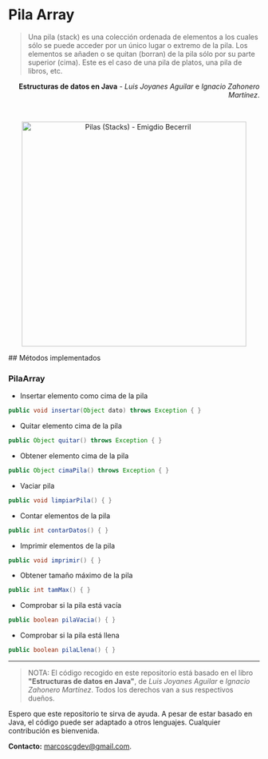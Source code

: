 # Pila Array

>Una pila (stack) es una colección ordenada de elementos a los cuales sólo se puede acceder por un único lugar o extremo de la pila. Los elementos se añaden o se quitan (borran) de la pila sólo por su parte superior (cima). Este es el caso de una pila de platos, una pila de libros, etc. 

<p align="right"><b>Estructuras de datos en Java</b> - <i>Luis Joyanes Aguilar</i> e <i>Ignacio Zahonero Martínez</i>.</p>
<br/>

<p align="center"><img src="https://player.slideplayer.es/11/2965781/data/images/img8.png" alt="Pilas (Stacks) - Emigdio Becerril" width="450"/></p>
## Métodos implementados

### PilaArray

- Insertar elemento como cima de la pila
```java
public void insertar(Object dato) throws Exception { }
```

- Quitar elemento cima de la pila
```java
public Object quitar() throws Exception { }
```

- Obtener elemento cima de la pila
```java
public Object cimaPila() throws Exception { }
```

- Vaciar pila
```java
public void limpiarPila() { }
```

- Contar elementos de la pila
```java
public int contarDatos() { }
```

- Imprimir elementos de la pila
```java
public void imprimir() { }
```

- Obtener tamaño máximo de la pila
```java
public int tamMax() { }
```

- Comprobar si la pila está vacía
```java
public boolean pilaVacia() { }
```

- Comprobar si la pila está llena
```java
public boolean pilaLlena() { }
```

---

> NOTA: El código recogido en este repositorio está basado en el libro **"Estructuras de datos en Java"**, de _Luis Joyanes Aguilar_ e _Ignacio Zahonero Martínez_. Todos los derechos van a sus respectivos dueños.

Espero que este repositorio te sirva de ayuda. A pesar de estar basado en Java, el código puede ser adaptado a otros lenguajes. Cualquier contribución es bienvenida.

**Contacto:** [marcoscgdev@gmail.com](mailto:marcoscgdev@gmail.com).